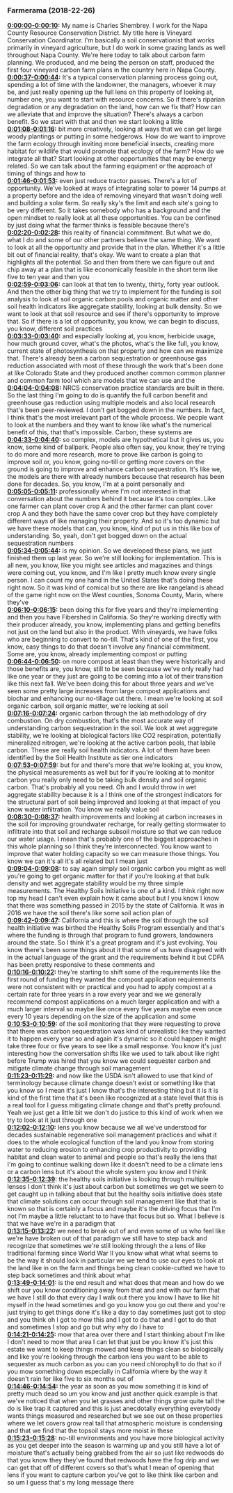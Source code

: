 ### Farmerama  (2018-22-26)
**[0:00:00-0:00:10](https://soundcloud.com/farmerama-radio/short-charles-schembre-on-carbon-farm-plans-monitoring-soils#t=0:00:00):**  My name is Charles Shembrey. I work for the Napa County Resource Conservation District.  My title here is Vineyard Conservation Coordinator. I'm basically a soil conservationist that  works primarily in vineyard agriculture, but I do work in some grazing lands as well throughout  Napa County. We're here today to talk about carbon farm planning. We produced, and me being the person  on staff, produced the first four vineyard carbon farm plans in the country here in Napa County.  
**[0:00:37-0:00:44](https://soundcloud.com/farmerama-radio/short-charles-schembre-on-carbon-farm-plans-monitoring-soils#t=0:00:37):**  It's a typical conservation planning process going out, spending a lot of time with the landowner,  the managers, whoever it may be, and just really opening up the full lens on this property of  looking at, number one, you want to start with resource concerns. So if there's riparian degradation  or any degradation on the land, how can we fix that? How can we alleviate that and improve the  situation? There's always a carbon benefit. So we start with that and then we start looking a little  
**[0:01:08-0:01:16](https://soundcloud.com/farmerama-radio/short-charles-schembre-on-carbon-farm-plans-monitoring-soils#t=0:01:08):**  bit more creatively, looking at ways that we can get large woody plantings or putting in some  hedgerows. How do we want to improve the farm ecology through inviting more beneficial insects,  creating more habitat for wildlife that would promote that ecology of the farm? How do we  integrate all that? Start looking at other opportunities that may be energy related.  So we can talk about the farming equipment or the approach of timing of things and how to  
**[0:01:46-0:01:53](https://soundcloud.com/farmerama-radio/short-charles-schembre-on-carbon-farm-plans-monitoring-soils#t=0:01:46):**  even just reduce tractor passes. There's a lot of opportunity. We've looked at ways of integrating  solar to power 14 pumps at a property before and the idea of removing vineyard that wasn't doing  well and building a solar farm. So really sky's the limit and each site's going to be very different.  So it takes somebody who has a background and the open mindset to really look at all these  opportunities. You can be confined by just doing what the farmer thinks is feasible because there's  
**[0:02:20-0:02:28](https://soundcloud.com/farmerama-radio/short-charles-schembre-on-carbon-farm-plans-monitoring-soils#t=0:02:20):**  this reality of financial commitment. But what we do, what I do and some of our other partners  believe the same thing. We want to look at all the opportunity and provide that in the plan.  Whether it's a little bit out of financial reality, that's okay. We want to create a plan  that highlights all the potential. So and then from there we can figure out and chip away at a  plan that is like economically feasible in the short term like five to ten year and then you  
**[0:02:59-0:03:06](https://soundcloud.com/farmerama-radio/short-charles-schembre-on-carbon-farm-plans-monitoring-soils#t=0:02:59):**  can look at that ten to twenty, thirty, forty year outlook. And then the other big thing that we try  to implement for the funding is soil analysis to look at soil organic carbon pools and organic  matter and other soil health indicators like aggregate stability, looking at bulk density.  So we want to look at that soil resource and see if there's opportunity to improve that. So if there  is a lot of opportunity, you know, we can begin to discuss, you know, different soil practices  
**[0:03:33-0:03:40](https://soundcloud.com/farmerama-radio/short-charles-schembre-on-carbon-farm-plans-monitoring-soils#t=0:03:33):**  and especially looking at, you know, herbicide usage, how much ground cover, what's the photos,  what's the like full, you know, current state of photosynthesis on that property and how can we  maximize that. There's already been a carbon sequestration or greenhouse gas reduction  associated with most of these through the work that's been done at like Colorado State and they  produced another common common planner and common farm tool which are models that we can use and the  
**[0:04:04-0:04:08](https://soundcloud.com/farmerama-radio/short-charles-schembre-on-carbon-farm-plans-monitoring-soils#t=0:04:04):**  NRCS conservation practice standards are built in there. So the last thing I'm going to do is  quantify the full carbon benefit and greenhouse gas reduction using multiple models and also local  research that's been peer-reviewed. I don't get bogged down in the numbers. In fact, I think that's  the most irrelevant part of the whole process. We people want to look at the numbers and they want  to know like what's the numerical benefit of this, that that's impossible. Carbon, these systems are  
**[0:04:33-0:04:40](https://soundcloud.com/farmerama-radio/short-charles-schembre-on-carbon-farm-plans-monitoring-soils#t=0:04:33):**  so complex, models are hypothetical but it gives us, you know, some kind of ballpark. People also  often say, you know, they're trying to do more and more research, more to prove like carbon is  going to improve soil or, you know, going no-till or getting more covers on the ground is going to  improve and enhance carbon sequestration. It's like we, the models are there with already numbers  because that research has been done for decades. So, you know, I'm at a point personally and  
**[0:05:05-0:05:11](https://soundcloud.com/farmerama-radio/short-charles-schembre-on-carbon-farm-plans-monitoring-soils#t=0:05:05):**  professionally where I'm not interested in that conversation about the numbers behind it because  it's too complex. Like one farmer can plant cover crop A and the other farmer can plant cover crop  A and they both have the same cover crop but they have completely different ways of like managing  their property. And so it's too dynamic but we have these models that can, you know, kind of put us  in this like box of understanding. So, yeah, don't get bogged down on the actual sequestration numbers  
**[0:05:34-0:05:44](https://soundcloud.com/farmerama-radio/short-charles-schembre-on-carbon-farm-plans-monitoring-soils#t=0:05:34):**  is my opinion. So we developed these plans, we just finished them up last year. So we're still looking  for implementation. This is all new, you know, like you might see articles and magazines and things  were coming out, you know, and I'm like I pretty much know every single person. I can count my one  hand in the United States that's doing these right now. So it was kind of comical but so there are  like rangeland is ahead of the game right now on the West counties, Sonoma County, Marin, where they've  
**[0:06:10-0:06:15](https://soundcloud.com/farmerama-radio/short-charles-schembre-on-carbon-farm-plans-monitoring-soils#t=0:06:10):**  been doing this for five years and they're implementing and then you have Fibershed in  California. So they're working directly with their producer already, you know, implementing plans and  getting benefits not just on the land but also in the product. With vineyards, we have folks who are  beginning to convert to no-till. That's kind of one of the first, you know, easy things to do that  doesn't involve any financial commitment. Some are, you know, already implementing compost or putting  
**[0:06:44-0:06:50](https://soundcloud.com/farmerama-radio/short-charles-schembre-on-carbon-farm-plans-monitoring-soils#t=0:06:44):**  on more compost at least than they were historically and those benefits are, you know, still to be seen  because we've only really had like one year or they just are going to be coming into a lot of  their transition like this next fall. We've been doing this for about three years and we've seen  some pretty large increases from large compost applications and biochar and enhancing our no-tillage  out there. I mean we're looking at soil organic carbon, soil organic matter, we're looking at soil  
**[0:07:16-0:07:24](https://soundcloud.com/farmerama-radio/short-charles-schembre-on-carbon-farm-plans-monitoring-soils#t=0:07:16):**  organic carbon through the lab methodology of dry combustion. On dry combustion, that's the most  accurate way of understanding carbon sequestration in the soil. We look at wet aggregate stability,  we're looking at biological factors like CO2 respiration, potentially mineralized nitrogen,  we're looking at the active carbon pools, that labile carbon. These are really soil health  indicators. A lot of them have been identified by the Soil Health Institute as tier one indicators  
**[0:07:53-0:07:59](https://soundcloud.com/farmerama-radio/short-charles-schembre-on-carbon-farm-plans-monitoring-soils#t=0:07:53):**  but for and there's more that we're looking at, you know, the physical measurements as well but  for if you're looking at to monitor carbon you really only need to be taking bulk density and  soil organic carbon. That's probably all you need. Oh and I would throw in wet aggregate stability  because it is a I think one of the strongest indicators for the structural part of soil being  improved and looking at that impact of you know water infiltration. You know we really value soil  
**[0:08:30-0:08:37](https://soundcloud.com/farmerama-radio/short-charles-schembre-on-carbon-farm-plans-monitoring-soils#t=0:08:30):**  health improvements and looking at carbon increases in the soil for improving groundwater recharge,  for really getting stormwater to infiltrate into that soil and recharge subsoil moisture so that  we can reduce our water usage. I mean that's probably one of the biggest approaches in this  whole planning so I think they're interconnected. You know want to improve that water holding  capacity so we can measure those things. You know we can it's all it's all related but I mean just  
**[0:09:04-0:09:08](https://soundcloud.com/farmerama-radio/short-charles-schembre-on-carbon-farm-plans-monitoring-soils#t=0:09:04):**  to say again simply soil organic carbon you might as well you're going to get organic matter for  that if you're looking at that bulk density and wet aggregate stability would be my three simple  measurements. The Healthy Soils Initiative is one of a kind. I think right now top my head I can't  even explain how it came about but I you know I know that there was something passed in 2015 by  the state of California. It was in 2016 we have the soil there's like some soil action plan of  
**[0:09:42-0:09:47](https://soundcloud.com/farmerama-radio/short-charles-schembre-on-carbon-farm-plans-monitoring-soils#t=0:09:42):**  California and this is where the soil through the soil health initiative was birthed the Healthy  Soils Program essentially and that's where the funding is through that program to fund growers,  landowners around the state. So I think it's a great program and it's just evolving. You know  there's been some things about it that some of us have disagreed with in the actual language of the  grant and the requirements behind it but CDFA has been pretty responsive to these comments and  
**[0:10:16-0:10:22](https://soundcloud.com/farmerama-radio/short-charles-schembre-on-carbon-farm-plans-monitoring-soils#t=0:10:16):**  they're starting to shift some of the requirements like the first round of funding they wanted the  compost application requirements were not consistent with or practical and you had to  apply compost at a certain rate for three years in a row every year and we we generally recommend  compost applications on a much larger application and with a much larger interval so maybe like once  every five years maybe even once every 10 years depending on the size of the application and some  
**[0:10:53-0:10:59](https://soundcloud.com/farmerama-radio/short-charles-schembre-on-carbon-farm-plans-monitoring-soils#t=0:10:53):**  of the soil monitoring that they were requesting to prove that there was carbon sequestration was  kind of unrealistic like they wanted it to happen every year so and again it's dynamic so it could  happen it might take three four or five years to see like a small response. You know it's just  interesting how the conversation shifts like we used to talk about like right before Trump was  hired that you know we could sequester carbon and mitigate climate change through soil management  
**[0:11:23-0:11:29](https://soundcloud.com/farmerama-radio/short-charles-schembre-on-carbon-farm-plans-monitoring-soils#t=0:11:23):**  and now like the USDA isn't allowed to use that kind of terminology because climate change doesn't  exist or something like that you know so I mean it's just I know that's the interesting thing but  it is it is kind of the first time that it's been like recognized at a state level that this is a  real tool for I guess mitigating climate change and that's pretty profound. Yeah we just get a  little bit we don't do justice to this kind of work when we try to look at it just through one  
**[0:12:02-0:12:10](https://soundcloud.com/farmerama-radio/short-charles-schembre-on-carbon-farm-plans-monitoring-soils#t=0:12:02):**  lens you know because we all we've understood for decades sustainable regenerative soil management  practices and what it does to the whole ecological function of the land you know from storing water  to reducing erosion to enhancing crop productivity to providing habitat and clean water to animal  and people so that's really the lens that I'm going to continue walking down like it doesn't  need to be a climate lens or a carbon lens but it's about the whole system you know and I think  
**[0:12:35-0:12:39](https://soundcloud.com/farmerama-radio/short-charles-schembre-on-carbon-farm-plans-monitoring-soils#t=0:12:35):**  the healthy soils initiative is looking through multiple lenses I don't think it's just about  carbon but sometimes we get we seem to get caught up in talking about that but the healthy soils  initiative does state that climate solutions can occur through soil management like that that is  known so that is certainly a focus and maybe it's the driving focus that I'm not I'm maybe a little  reluctant to to have that focus but so. What I believe is that we have we're in a paradigm that  
**[0:13:15-0:13:22](https://soundcloud.com/farmerama-radio/short-charles-schembre-on-carbon-farm-plans-monitoring-soils#t=0:13:15):**  we need to break out of and even some of us who feel like we're have broken out of that paradigm  we still have to step back and recognize that sometimes we're still looking through the a lens  of like traditional farming since World War II you know what what what seems to be  the way it should look in particular we we tend to use our eyes to look at the land like in on  the farm and things being clean cookie-cutted we have to step back sometimes and think about what  
**[0:13:49-0:14:01](https://soundcloud.com/farmerama-radio/short-charles-schembre-on-carbon-farm-plans-monitoring-soils#t=0:13:49):**  is the end result and what does that mean and how do we shift our you know conditioning away from  that and and with our farm that we have I still do that every day I walk out there you know I have  to like hit myself in the head sometimes and go you know you go out there and you're just trying  to get things done it's like a day to day sometimes just got to stop and you think oh I got to mow  this and I got to do that and I got to do that and sometimes I stop and go but why why do I have to  
**[0:14:21-0:14:25](https://soundcloud.com/farmerama-radio/short-charles-schembre-on-carbon-farm-plans-monitoring-soils#t=0:14:21):**  mow that area over there and I start thinking about I'm like I don't need to mow that area I  can let that just be you know it's just this estate we want to keep things mowed and keep  things clean so biologically and like you're looking through the carbon lens you want to be  able to sequester as much carbon as you can you need chlorophyll to do that so if you mow something  down especially in California where by the way it doesn't rain for like five to six months out of  
**[0:14:46-0:14:54](https://soundcloud.com/farmerama-radio/short-charles-schembre-on-carbon-farm-plans-monitoring-soils#t=0:14:46):**  the year as soon as you mow something it is kind of pretty much dead so um you know and just another  quick example is that we've noticed that when you let grasses and other things grow quite tall the  do is like trap it captured and this is just anecdotally everything everybody wants things  measured and researched but we see out on these properties where we let covers grow real tall  that atmospheric moisture is condensing and that we find that the topsoil stays more moist in these  
**[0:15:23-0:15:28](https://soundcloud.com/farmerama-radio/short-charles-schembre-on-carbon-farm-plans-monitoring-soils#t=0:15:23):**  no-till environments and you have more biological activity as you get deeper into the season is  warming up and you still have a lot of moisture that's actually being grabbed from the air so  just like redwoods do that you know they they've found that redwoods have the fog drip and we can  get that off of different covers so that's what I mean of opening that lens if you want to capture  carbon you've got to like think like carbon and so um I guess that's my long message there  